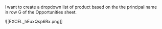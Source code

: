 I want to create a dropdown list of product based on the the principal name  in row G of the Opportunities sheet. 


![[EXCEL_hEuxQsp6Rx.png]]